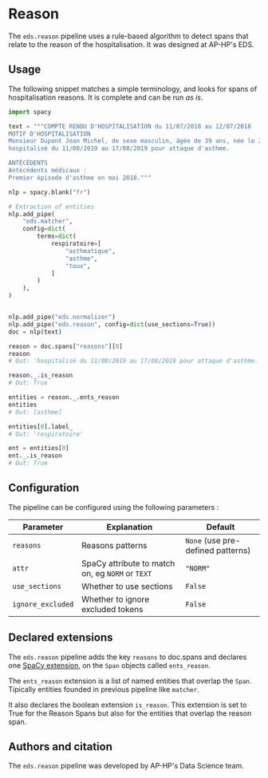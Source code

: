 # Reason

The `eds.reason` pipeline uses a rule-based algorithm to detect spans that relate to the reason of the hospitalisation. It was designed at AP-HP's EDS.

## Usage

The following snippet matches a simple terminology, and looks for spans of hospitalisation reasons. It is complete and can be run _as is_.

```python
import spacy

text = """COMPTE RENDU D'HOSPITALISATION du 11/07/2018 au 12/07/2018
MOTIF D'HOSPITALISATION
Monsieur Dupont Jean Michel, de sexe masculin, âgée de 39 ans, née le 23/11/1978, a été
hospitalisé du 11/08/2019 au 17/08/2019 pour attaque d'asthme.

ANTÉCÉDENTS
Antécédents médicaux :
Premier épisode d'asthme en mai 2018."""

nlp = spacy.blank("fr")

# Extraction of entities
nlp.add_pipe(
    "eds.matcher",
    config=dict(
        terms=dict(
            respiratoire=[
                "asthmatique",
                "asthme",
                "toux",
            ]
        )
    ),
)


nlp.add_pipe("eds.normalizer")
nlp.add_pipe("eds.reason", config=dict(use_sections=True))
doc = nlp(text)

reason = doc.spans["reasons"][0]
reason
# Out: 'hospitalisé du 11/08/2019 au 17/08/2019 pour attaque d'asthme.'

reason._.is_reason
# Out: True

entities = reason._.ents_reason
entities
# Out: [asthme]

entities[0].label_
# Out: 'respiratoire'

ent = entities[0]
ent._.is_reason
# Out: True
```

## Configuration

The pipeline can be configured using the following parameters :

| Parameter         | Explanation                                      | Default                           |
| ----------------- | ------------------------------------------------ | --------------------------------- |
| `reasons`         | Reasons patterns                                 | `None` (use pre-defined patterns) |
| `attr`            | SpaCy attribute to match on, eg `NORM` or `TEXT` | `"NORM"`                          |
| `use_sections`    | Whether to use sections                          | `False`                           |
| `ignore_excluded` | Whether to ignore excluded tokens                | `False`                           |

## Declared extensions

The `eds.reason` pipeline adds the key `reasons` to doc.spans and declares one [SpaCy extension](https://spacy.io/usage/processing-pipelines#custom-components-attributes), on the `Span` objects called `ents_reason`.

The `ents_reason` extension is a list of named entities that overlap the `Span`. Tipically entities founded in previous pipeline like `matcher`.

It also declares the boolean extension `is_reason`. This extension is set to True for the Reason Spans but also for the entities that overlap the reason span.

## Authors and citation

The `eds.reason` pipeline was developed by AP-HP's Data Science team.
